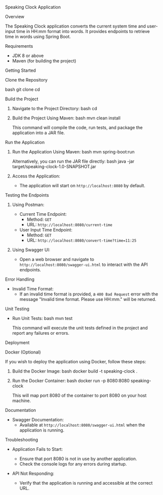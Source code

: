 
 Speaking Clock Application

Overview

The Speaking Clock application converts the current system time and user-input time in HH:mm format into words. It provides endpoints to retrieve time in words using Spring Boot.

Requirements

- JDK 8 or above
- Maven (for building the project)

Getting Started

Clone the Repository

bash
git clone <repository-url>
cd <repository-directory>


Build the Project

1. Navigate to the Project Directory:
   bash
   cd <repository-directory>
   

2. Build the Project Using Maven:
   bash
   mvn clean install
   

   This command will compile the code, run tests, and package the application into a JAR file.

Run the Application

1. Run the Application Using Maven:
   bash
   mvn spring-boot:run
   

   Alternatively, you can run the JAR file directly:
   bash
   java -jar target/speaking-clock-1.0-SNAPSHOT.jar
   

2. Access the Application:
   - The application will start on `http://localhost:8080` by default.

Testing the Endpoints

1. Using Postman:
   - Current Time Endpoint:
     - Method: `GET`
     - URL: `http://localhost:8080/current-time`
   - User Input Time Endpoint:
     - Method: `GET`
     - URL: `http://localhost:8080/convert-time?time=11:25`

2. Using Swagger UI:
   - Open a web browser and navigate to `http://localhost:8080/swagger-ui.html` to interact with the API endpoints.

Error Handling

- Invalid Time Format:
  - If an invalid time format is provided, a `400 Bad Request` error with the message "Invalid time format. Please use HH:mm." will be returned.

Unit Testing

- Run Unit Tests:
  bash
  mvn test
  

  This command will execute the unit tests defined in the project and report any failures or errors.

Deployment

Docker (Optional)

If you wish to deploy the application using Docker, follow these steps:

1. Build the Docker Image:
   bash
   docker build -t speaking-clock .
   

2. Run the Docker Container:
   bash
   docker run -p 8080:8080 speaking-clock
   

   This will map port 8080 of the container to port 8080 on your host machine.

Documentation

- Swagger Documentation:
  - Available at `http://localhost:8080/swagger-ui.html` when the application is running.

Troubleshooting

- Application Fails to Start:
  - Ensure that port 8080 is not in use by another application.
  - Check the console logs for any errors during startup.

- API Not Responding:
  - Verify that the application is running and accessible at the correct URL.
